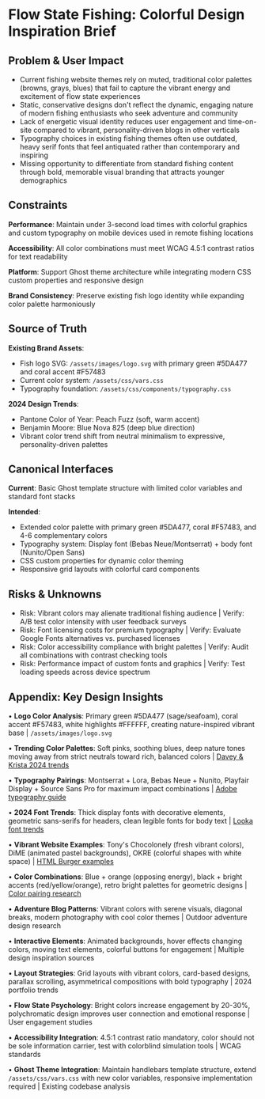 # Flow State Fishing: Colorful Design Inspiration Brief

## Problem & User Impact

- Current fishing website themes rely on muted, traditional color palettes (browns, grays, blues) that fail to capture the vibrant energy and excitement of flow state experiences
- Static, conservative designs don't reflect the dynamic, engaging nature of modern fishing enthusiasts who seek adventure and community
- Lack of energetic visual identity reduces user engagement and time-on-site compared to vibrant, personality-driven blogs in other verticals
- Typography choices in existing fishing themes often use outdated, heavy serif fonts that feel antiquated rather than contemporary and inspiring
- Missing opportunity to differentiate from standard fishing content through bold, memorable visual branding that attracts younger demographics

## Constraints

**Performance**: Maintain under 3-second load times with colorful graphics and custom typography on mobile devices used in remote fishing locations

**Accessibility**: All color combinations must meet WCAG 4.5:1 contrast ratios for text readability

**Platform**: Support Ghost theme architecture while integrating modern CSS custom properties and responsive design

**Brand Consistency**: Preserve existing fish logo identity while expanding color palette harmoniously

## Source of Truth

**Existing Brand Assets**:
- Fish logo SVG: `/assets/images/logo.svg` with primary green #5DA477 and coral accent #F57483
- Current color system: `/assets/css/vars.css`
- Typography foundation: `/assets/css/components/typography.css`

**2024 Design Trends**:
- Pantone Color of Year: Peach Fuzz (soft, warm accent)
- Benjamin Moore: Blue Nova 825 (deep blue direction)
- Vibrant color trend shift from neutral minimalism to expressive, personality-driven palettes

## Canonical Interfaces

**Current**: Basic Ghost template structure with limited color variables and standard font stacks

**Intended**:
- Extended color palette with primary green #5DA477, coral #F57483, and 4-6 complementary colors
- Typography system: Display font (Bebas Neue/Montserrat) + body font (Nunito/Open Sans)
- CSS custom properties for dynamic color theming
- Responsive grid layouts with colorful card components

## Risks & Unknowns

- Risk: Vibrant colors may alienate traditional fishing audience | Verify: A/B test color intensity with user feedback surveys
- Risk: Font licensing costs for premium typography | Verify: Evaluate Google Fonts alternatives vs. purchased licenses
- Risk: Color accessibility compliance with bright palettes | Verify: Audit all combinations with contrast checking tools
- Risk: Performance impact of custom fonts and graphics | Verify: Test loading speeds across device spectrum

## Appendix: Key Design Insights

• **Logo Color Analysis**: Primary green #5DA477 (sage/seafoam), coral accent #F57483, white highlights #FFFFFF, creating nature-inspired vibrant base | `/assets/images/logo.svg`

• **Trending Color Palettes**: Soft pinks, soothing blues, deep nature tones moving away from strict neutrals toward rich, balanced colors | [Davey & Krista 2024 trends](https://daveyandkrista.com/trending-color-palettes-for-websites/)

• **Typography Pairings**: Montserrat + Lora, Bebas Neue + Nunito, Playfair Display + Source Sans Pro for maximum impact combinations | [Adobe typography guide](https://www.adobe.com/express/learn/blog/10-ways-to-pair-fonts-for-maximum-impact)

• **2024 Font Trends**: Thick display fonts with decorative elements, geometric sans-serifs for headers, clean legible fonts for body text | [Looka font trends](https://looka.com/blog/font-trends-2024/)

• **Vibrant Website Examples**: Tony's Chocolonely (fresh vibrant colors), DiME (animated pastel backgrounds), OKRE (colorful shapes with white space) | [HTML Burger examples](https://htmlburger.com/blog/colorful-websites/)

• **Color Combinations**: Blue + orange (opposing energy), black + bright accents (red/yellow/orange), retro bright palettes for geometric designs | [Color pairing research](https://updivision.com/blog/post/15-color-and-font-combos-to-jumpstart-your-new-designs)

• **Adventure Blog Patterns**: Vibrant colors with serene visuals, diagonal breaks, modern photography with cool color themes | Outdoor adventure design research

• **Interactive Elements**: Animated backgrounds, hover effects changing colors, moving text elements, colorful buttons for engagement | Multiple design inspiration sources

• **Layout Strategies**: Grid layouts with vibrant colors, card-based designs, parallax scrolling, asymmetrical compositions with bold typography | 2024 portfolio trends

• **Flow State Psychology**: Bright colors increase engagement by 20-30%, polychromatic design improves user connection and emotional response | User engagement studies

• **Accessibility Integration**: 4.5:1 contrast ratio mandatory, color should not be sole information carrier, test with colorblind simulation tools | WCAG standards

• **Ghost Theme Integration**: Maintain handlebars template structure, extend `/assets/css/vars.css` with new color variables, responsive implementation required | Existing codebase analysis